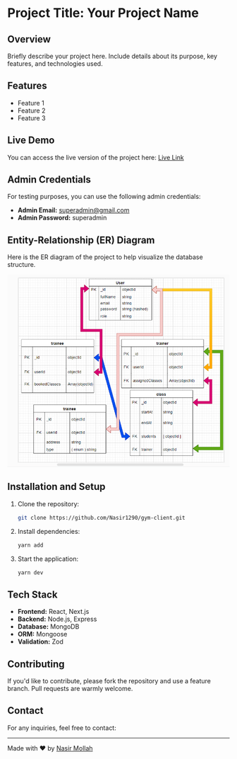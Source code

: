 # Project Title: Your Project Name

## Overview

Briefly describe your project here. Include details about its purpose, key features, and technologies used. 

## Features

- Feature 1
- Feature 2
- Feature 3

## Live Demo

You can access the live version of the project here: [Live Link](https://gym-management-ecru.vercel.app/)

## Admin Credentials

For testing purposes, you can use the following admin credentials:

- **Admin Email:** superadmin@gmail.com
- **Admin Password:** superadmin

## Entity-Relationship (ER) Diagram

Here is the ER diagram of the project to help visualize the database structure.

![ER Diagram](./public/assets/images/er-diagram.png)

## Installation and Setup

1. Clone the repository:
    ```bash
    git clone https://github.com/Nasir1290/gym-client.git
    ```
3. Install dependencies:
    ```bash
    yarn add
    ```

5. Start the application:
    ```bash
    yarn dev
    ```

## Tech Stack

- **Frontend:** React, Next.js
- **Backend:** Node.js, Express
- **Database:** MongoDB
- **ORM:** Mongoose
- **Validation:** Zod

## Contributing

If you'd like to contribute, please fork the repository and use a feature branch. Pull requests are warmly welcome.

## Contact

For any inquiries, feel free to contact:


---

Made with ❤️ by [Nasir Mollah](https://nasirmollah.vercel.app)
